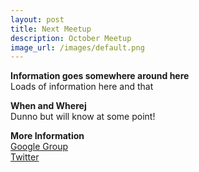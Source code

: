 ```yaml
---
layout: post
title: Next Meetup 
description: October Meetup
image_url: /images/default.png
---
```


**Information goes somewhere around here**  
Loads of information here and that

**When and Wherej**  
Dunno but will know at some point!

**More Information**  
[ Google Group ](https://groups.google.com/group/ruby_ireland)  
[ Twitter ](http://twitter.com/#!/rubyireland)
